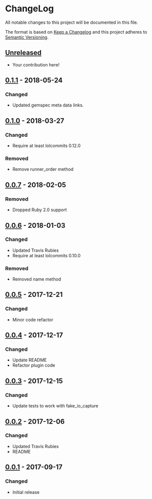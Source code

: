 # ChangeLog

All notable changes to this project will be documented in this file.

The format is based on [Keep a Changelog][KeepAChangelog] and this project
adheres to [Semantic Versioning][Semver].

## [Unreleased]

- Your contribution here!

## [0.1.1] - 2018-05-24
### Changed
- Updated gemspec meta data links.

## [0.1.0] - 2018-03-27
### Changed
- Require at least lolcommits 0.12.0

### Removed
- Remove runner_order method

## [0.0.7] - 2018-02-05
### Removed
- Dropped Ruby 2.0 support

## [0.0.6] - 2018-01-03
### Changed
- Updated Travis Rubies
- Require at least lolcommits 0.10.0

### Removed
- Removed name method

## [0.0.5] - 2017-12-21
### Changed
- Minor code refactor

## [0.0.4] - 2017-12-17
### Changed
- Update README
- Refactor plugin code

## [0.0.3] - 2017-12-15
### Changed
- Update tests to work with fake_io_capture

## [0.0.2] - 2017-12-06
### Changed
- Updated Travis Rubies
- README

## [0.0.1] - 2017-09-17
### Changed
- Initial release

[Unreleased]: https://github.com/lolcommits/lolcommits-lolsrv/compare/v0.1.1...HEAD
[0.1.1]: https://github.com/lolcommits/lolcommits-lolsrv/compare/v0.1.0...v0.1.1
[0.1.0]: https://github.com/lolcommits/lolcommits-lolsrv/compare/v0.0.7...v0.1.0
[0.0.7]: https://github.com/lolcommits/lolcommits-lolsrv/compare/v0.0.6...v0.0.7
[0.0.6]: https://github.com/lolcommits/lolcommits-lolsrv/compare/v0.0.5...v0.0.6
[0.0.5]: https://github.com/lolcommits/lolcommits-lolsrv/compare/v0.0.4...v0.0.5
[0.0.4]: https://github.com/lolcommits/lolcommits-lolsrv/compare/v0.0.3...v0.0.4
[0.0.3]: https://github.com/lolcommits/lolcommits-lolsrv/compare/v0.0.2...v0.0.3
[0.0.2]: https://github.com/lolcommits/lolcommits-lolsrv/compare/v0.0.1...v0.0.2
[0.0.1]: https://github.com/lolcommits/lolcommits-lolsrv/compare/f328789...v0.0.1
[KeepAChangelog]: http://keepachangelog.com/en/1.0.0/
[Semver]: http://semver.org/spec/v2.0.0.html
